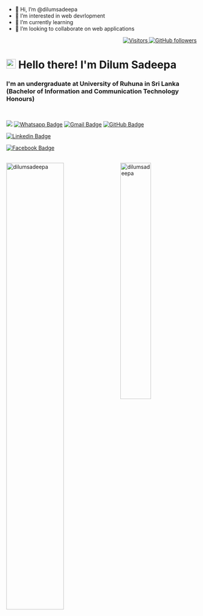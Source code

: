 - 👋 Hi, I’m @dilumsadeepa
- 👀 I’m interested in web devrlopment
- 🌱 I’m currently learning
- 💞️ I’m looking to collaborate on web applications


<!---
dilumsadeepa/dilumsadeepa is a ✨ special ✨ repository because its `README.md` (this file) appears on your GitHub profile.
You can click the Preview link to take a look at your changes.
--->
<p align="right">
  <a href="https://github.com/dilumsadeepa">
    <img src="https://komarev.com/ghpvc/?username=dilumsadeepa&style=flat-square&color=040404" alt="Visitors" />
  </a>
  <a href="https://github.com/dilumsadeepa?tab=followers">
    <img alt="GitHub followers" src="https://img.shields.io/github/followers/dilumsadeepa?style=flat-square&color=040404&labelColor=565656&logo=github" alt="Followers" />
  </a>
</p>

<h1 align="left" id="macropower-title"><img src="https://media.giphy.com/media/hvRJCLFzcasrR4ia7z/giphy.gif" width="25px"></a> Hello there! I'm Dilum Sadeepa</h1>
<h3 align="left">I'm an undergraduate at University of Ruhuna in Sri Lanka (Bachelor of Information and Communication Technology Honours)</h3>

<br>

[![](https://img.shields.io/website?color=040404&style=flat-square&labelColor=18d26e&up_message=MS&url=https://github.com/dilumsadeepa)](https://github.com/dilumsadeepa)
[![Whatsapp Badge](https://img.shields.io/badge/WhatsApp-075e54?style=flat-square&logo=whatsapp&logoColor=white&link=https://wa.me/+94789843284)](https://wa.me/+94771637551)
[![Gmail Badge](https://img.shields.io/badge/Gmail-db4437?style=flat-square&logo=Gmail&logoColor=white&link=mailto:dilum19990612@gmail.com)](mailto:madushansandaru1@gmail.com)
[![GitHub Badge](https://img.shields.io/badge/GitHub-100000?style=flat-square&logo=github&logoColor=white&link=https://github.com/dilumsadeepa)](https://github.com/dilumsadeepa)
<!--[![Stack-overflow Badge](https://img.shields.io/badge/Stack-overflow-FE7A16?style=flat-square&logo=stack-overflow&logoColor=white&link=https://stackoverflow.com/users/13410194/madushan-sandaruwan)](https://stackoverflow.com/users/13410194/madushan-sandaruwan)-->
[![Linkedin Badge](https://img.shields.io/badge/LinkedIn-0a66c2?style=flat-square&labelColor=0a66c2&logo=Linkedin&logoColor=white&link=https://www.linkedin.com/in/dilum-sadeepa-b077801a4//)](https://www.linkedin.com/in/dilum-sadeepa-b077801a4/)
<!--
[![Medium Badge](https://img.shields.io/badge/Medium-02b875?style=flat-square&labelColor=12100e&logo=Medium&link=https://madushansandaru1.medium.com/)](https://madushansandaru1.medium.com/)
[![Telegram Badge](https://img.shields.io/badge/Telegram-0088cc?style=flat-square&logoColor=white&logo=Telegram&link=https://t.me/madushansandaru1)](https://t.me/madushansandaru1)-->
[![Facebook Badge](https://img.shields.io/badge/Facebook-1877f2?style=flat-square&logoColor=white&logo=facebook&link=https://www.facebook.com/dilum.sadeepa.7/)](https://www.facebook.com/dilum.sadeepa.7/)
<!--[![Instagram Badge](https://img.shields.io/badge/Instagram-c32aa3?style=flat-square&logo=instagram&logoColor=white&link=https://www.instagram.com/madushansandaru1/)](https://www.instagram.com/madushansandaru1/)-->

<br>


<a href="#dilumsadeepa-title">
  <img width="55%" src="https://github-readme-stats.vercel.app/api?username=dilumsadeepa&show_icons=true&title_color=18d26e&icon_color=18d26e&text_color=ffffff&bg_color=040404&border_color=18d26e" alt="dilumsadeepa" align="left" />
</a>

<a href="#dilumsadeepa-title">
  <img width="40%" src="https://github-readme-stats.vercel.app/api/top-langs/?username=dilumsadeepa&title_color=18d26e&text_color=ffffff&bg_color=040404&langs_count=8&layout=compact&border_color=18d26e" alt="dilumsadeepa" align="right" />
</a>
